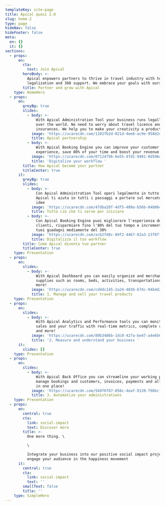 ```yaml
---
templateKey: site-page
title: Apical quasi 2.0
slug: home-2
type: page
hideNav: false
hideFooter: false
meta:
  en: {}
  it: {}
sections:
  - props:
      en:
        cta:
          text: Join Apical
        heroBody: >-
          Apical enpowers partners to thrive in travel industry with technology
          legalization and 360 support. We embrace your goals with ours
        title: Partner and grow with Apical
    type: HomeHero
  - props:
      en:
        greyBg: true
        slides:
          - body: >-
              With Apical Administration Tool your business runs legally all
              over the world. No need to worry about travel licence and
              insurances. We help you to make your creativity a product! 
            image: 'https://ucarecdn.com/1102fb2d-021d-4ee6-ac9e-958d2dcc1104/'
            title: Apical partnership
          - body: >-
              With Apical Booking Engine you can improve your customer's
              experience, save 80% of your time and boost your revenue by 30% 
            image: 'https://ucarecdn.com/0712479b-6e55-4fd1-9401-0d596ca7d322/'
            title: 'Digitalize your workflow '
        title: How Apical become your partner
        titleCenter: true
      it:
        greyBg: true
        slides:
          - body: >-
              Con Apical Administration Tool operi legalmente in tutto il mondo.
              Apical ti aiuta in tutti i passaggi a portare sul mercato le tue
              idee
            image: 'https://ucarecdn.com/47dba20f-4df5-409a-b56b-04b0648f9143/'
            title: Tutto ciò che ti serve per iniziare
          - body: >-
              Con Apical Booking Engine puoi migliorare l'esperienza dei tuoi
              clienti, risparmiare fino l'80% del tuo tempo e incrementare i
              tuoi guadagni mediamente del 30%
            image: 'https://ucarecdn.com/acb2fd8c-89f2-4467-82a3-23f8ffc7195a/'
            title: Digitalizza il tuo workflow
        title: Come Apical diventa tuo partner
        titleCenter: true
    type: Presentation
  - props:
      en:
        slides:
          - body: >-
              With Apical Dashboard you can easily organize and merchandise your
              supplies such as rooms, beds, activities, transportations and
              more! 
            image: 'https://ucarecdn.com/cd4dc145-2a24-4036-b74c-94b4d2c91d37/'
            title: 1. Manage and sell your travel products
    type: Presentation
  - props:
      en:
        slides:
          - body: >-
              With Apical Analytics and Performance tools you can monitor your
              sales and your traffic with real-time metrics, complete reports
              and more! 
            image: 'https://ucarecdn.com/89b3486b-1dc0-427a-be47-a4e6b01f6124/'
            title: '2. Measure and understand your business '
      it:
        slides: []
    type: Presentation
  - props:
      en:
        slides:
          - body: >-
              With Apical Back Office you can streamline your working process:
              manage bookings and customers, invoices, payments and all the rest
              in one place! 
            image: 'https://ucarecdn.com/5b976f87-058c-4eaf-9139-79bbcf14d0cb/'
            title: 3. Automatize your administrations
    type: Presentation
  - props:
      en:
        central: true
        cta:
          link: social-impact
          text: Discover more
        title: >-
          One more thing. \

          \

          Integrate your business into our positive social impact projects to
          engage your audience in the happiness movement
      it:
        central: true
        cta:
          link: social-impact
          text: ''
        smallText: false
        title: ''
    type: SimpleHero
---
```


